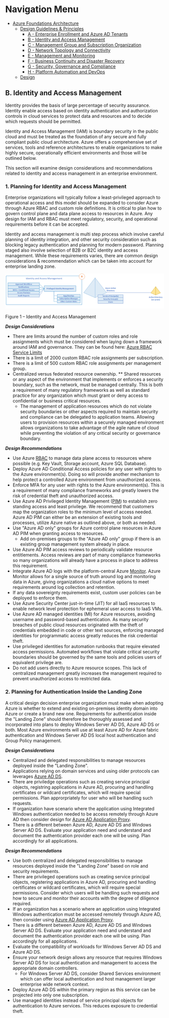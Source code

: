 # Navigation Menu

* [Azure Foundations Architecture](./00-azureFoundations-architecture.md)
  * [Design Guidelines & Principles](./01-azureFoundations-design-guidelines-principles.md)
    * [A - Enterprise Enrollment and Azure AD Tenants](./A-Enterprise-Enrollment-and-Azure-AD-Tenants.md)
    * [B - Identity and Access Management](./B-Identity-and-Access-Management.md)
    * [C - Management Group and Subscription Organization](./C-Management-Group-and-Subscription-Organization.md)
    * [D - Network Topology and Connectivity](./D-Network-Topology-and-Connectivity.md)
    * [E - Management and Monitoring](./E-Management-and-Monitoring.md)
    * [F - Business Continuity and Disaster Recovery](./F-Business-Continuity-and-Disaster-Recovery.md)
    * [G - Security, Governance and Compliance](./G-Security-Governance-and-Compliance.md)
    * [H - Platform Automation and DevOps](./H-Platform-Automation-and-DevOps.md)
  * [Design](./02-azureFoundations-design.md)

## B. Identity and Access Management

Identity provides the basis of large percentage of security assurance. Identity enable access based on identity authentication and authorization controls in cloud services to protect data and resources and to decide which requests should be permitted.

Identity and Access Management (IAM) is boundary security in the public cloud and must be treated as the foundation of any secure and fully compliant public cloud architecture. Azure offers a comprehensive set of services, tools and reference architectures to enable organizations to make highly secure, operationally efficient environments and those will be outlined below.  

This section will examine design considerations and recommendations related to identity and access management in an enterprise environment.

### 1. Planning for Identity and Access Management

Enterprise organizations will typically follow a least-privileged approach to operational access and this model should be expanded to consider Azure through Azure RBAC and custom role definitions. It is critical to plan how to govern control plane and data plane access to resources in Azure. Any design for IAM and RBAC must meet regulatory, security, and operational requirements before it can be accepted.  

Identity and access management is multi step process which involve careful planning of identity integration, and other security consideration such as blocking legacy authentication and planning for modern password. Planning staged also involve selection of B2B or B2C identity and access management. While these requirements varies, there are common design considerations & recommendation which can be taken into account for enterprise landing zone.

 [![Identity and Access Management](./media/iam.png "Identity and Access Management")](#)

Figure 1 – Identity and Access Management

***Design Considerations***

* There are limits around the number of custom roles and role assignments which must be considered when laying down a framework around IAM and governance. They can be found here: [Azure RBAC Service Limits](https://docs.microsoft.com/en-us/azure/azure-resource-manager/management/azure-subscription-service-limits#role-based-access-control-limits)
* There is a limit of 2000 custom RBAC role assignments per subscription.
* There is a limit of 500 custom RBAC role assignments per management group.
* Centralized versus federated resource ownership.
     ** Shared resources or any aspect of the environment that implements or enforces a security boundary, such as the network, must be managed centrally. This is both a requirement of many regulatory frameworks as well as standard practice for any organization which must grant or deny access to confidential or business critical resources.
     * The management of application resources which do not violate security boundaries or other aspects required to maintain security and compliance can be delegated to application teams. Allowing users to provision resources within a securely managed environment allows organizations to take advantage of the agile nature of cloud while preventing the violation of any critical security or governance boundary.

***Design Recommendations***

* Use Azure [RBAC](https://docs.microsoft.com/en-us/azure/role-based-access-control/overview) to manage data plane access to resources where possible (e.g. Key Vault, Storage account, Azure SQL Database).  
* Deploy Azure AD Conditional Access policies for any user with rights to the Azure environment(s). Doing so will provide another mechanism to help protect a controlled Azure environment from unauthorized access.  
* Enforce MFA for any user with rights to the Azure environment(s). This is a requirement of many compliance frameworks and greatly lowers the risk of credential theft and unauthorized access.  
* Use Azure AD Privileged Identity Management ([PIM](https://docs.microsoft.com/en-us/azure/active-directory/privileged-identity-management/pim-configure)) to establish zero standing access and least privilege. We recommend that customers map the organization roles to the minimum level of access needed. Azure AD PIM can either be an extension of existing tools and processes, utilize Azure native as outlined above, or both as needed.  
* Use "Azure AD only" groups for Azure control plane resources in Azure AD PIM when granting access to resources.
    * Add on-premises groups to the "Azure AD only" group if there is an existing group management system already in place.
* Use Azure AD PIM access reviews to periodically validate resource entitlements. Access reviews are part of many compliance frameworks so many organizations will already have a process in place to address this requirement.  
* Integrate Azure AD logs with the platform-central Azure [Monitor](https://docs.microsoft.com/en-us/azure/active-directory/reports-monitoring/concept-activity-logs-azure-monitor). Azure Monitor allows for a single source of truth around log and monitoring data in Azure, giving organizations a cloud native options to meet requirements around log collection and retention.  
* If any data sovereignty requirements exist, custom user policies can be deployed to enforce them.
* Use Azure Security Center just-in-time (JIT) for all IaaS resources to enable network level protection for ephemeral user access to IaaS VMs.
* Use Azure AD managed identities (MI) for Azure resources, avoiding username and password-based authentication. As many security breaches of public cloud resources originated with the theft of credentials embedded in code or other text sources, enforcing managed identities for programmatic access greatly reduces the risk credential theft.
* Use privileged identities for automation runbooks that require elevated access permissions. Automated workflows that violate critical security boundaries should be governed by the same tools and policies users of equivalent privilege are.  
* Do not add users directly to Azure resource scopes. This lack of centralized management greatly increases the management required to prevent unauthorized access to restricted data.  

### 2. Planning for Authentication Inside the Landing Zone

A critical design decision enterprise organization must make when adopting Azure is whether to extend and existing on-premises identity domain into Azure or create a brand new one. Requirements for authentication inside the "Landing Zone" should therefore be thoroughly assessed and incorporated into plans to deploy Windows Server AD DS, Azure AD DS or both. Most Azure environments will use at least Azure AD for Azure fabric authentication and Windows Server AD DS local host authentication and Group Policy management.  

***Design Considerations***

* Centralized and delegated responsibilities to manage resources deployed inside the "Landing Zone".
* Applications relying on domain services and using older protocols can leverages [Azure AD DS](https://docs.microsoft.com/en-us/azure/active-directory-domain-services/).
* There are priviledge operations such as creating service principal objects, registring applications in Azure AD, procuring and handling certificates or wildcard certificates, which will require special permissions. Plan approrpriately for user who will be handling such requests.  
* If organization have scenario where the application using Integrated Windows authentication needed to be access remotely through Azure AD then consider design for [Azure AD Application Proxy](https://docs.microsoft.com/en-us/azure/active-directory/manage-apps/application-proxy).
* There is a different between Azure AD, Azure AD DS and Windows Server AD DS. Evaluate your application need and understand and document the authentication provider each one will be using. Plan accordingly for all applications.

***Design Recommendations***

* Use both centralized and delegated responsibilities to manage resources deployed inside the "Landing Zone" based on role and security requirements.
* There are privileged operations such as creating service principal objects, registering applications in Azure AD, procuring and handling certificates or wildcard certificates, which will require special permissions. Consider which users will be handling such requests and how to secure and monitor their accounts with the degree of diligence required.  
* If an organization has a scenario where an application using Integrated Windows authentication must be accessed remotely through Azure AD, then consider using [Azure AD Application Proxy](https://docs.microsoft.com/en-us/azure/active-directory/manage-apps/application-proxy).
* There is a different between Azure AD, Azure AD DS and Windows Server AD DS. Evaluate your application need and understand and document the authentication provider each one will be using. Plan accordingly for all applications.
* Evaluate the compatibility of workloads for Windows Server AD DS and Azure AD DS.
* Ensure your network design allows any resource that requires Windows Server AD DS for local authentication and management to access the appropriate domain controllers.
    * For Windows Server AD DS, consider Shared Services environment which can offer local authentication and host management larger enterprise wide network context.  
* Deploy Azure AD DS within the primary region as this service can be projected into only one subscription.
* Use managed identities instead of service principal objects for authentication to Azure services. This reduces exposure to credential theft.
